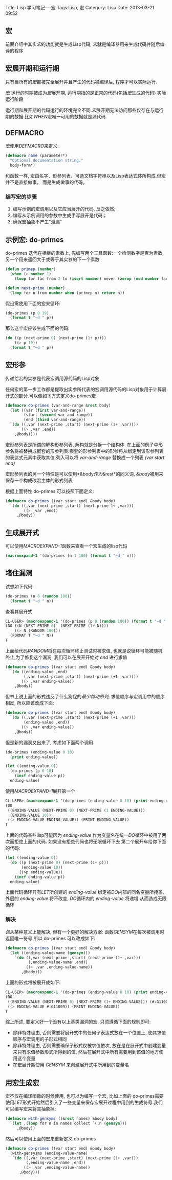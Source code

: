 Title: Lisp 学习笔记---宏
Tags:Lisp, 宏
Category: Lisp
Date: 2013-03-21 09:52

## 宏
前面介绍中其实*宏*的功能就是生成Lisp代码, *宏*就是编译器用来生成代码并随后编译的程序

## 宏展开期和运行期
只有当所有的*宏*都被完全展开并且产生的代码被编译后, 程序才可以实际运行.

*宏* 运行的时期被成为*宏*展开期, 运行期指的是正常的代码(包括*宏*生成的代码) 实际运行阶段

运行期和展开期的代码运行的环境完全不同.*宏*展开期无法访问那些仅存在与运行期的数据.比如*WHEN*宏唯一可用的数据就是源代码.

## DEFMACRO
*宏*使用*DEFMACRO*来定义:
```lisp
(defmacro name (parameter*)
  "Optional documentation string."
  body-form*)
```

和函数一样, 宏由名字、形参列表、可选文档字符串以及Lisp表达式体所构成.但宏并不是直接做事， 而是生成做事的代码。

### 编写宏的步骤
1. 编写示例的宏调用以及它应当展开的代码, 反之依然;
2. 编写从示例调用的参数中生成手写展开是代码；
3. 确保宏抽象不产生"泄漏"

## 示例宏: do-primes
do-primes 迭代在相继的素数上, 先编写两个工具函数:一个检测数字是否为素数, 另一个用来返回大于或等于其实参的下一个素数
```lisp
(defun primep (number)
  (when (> number 1)
    (loop for fac from 2 to (isqrt number) never (zerop (mod number fac)))))

(defun next-prime (number)
  (loop for n from number when (primep n) return n))
```
假设需使用下面的宏来循环:
```lisp
(do-primes (p 0 19)
  (format t "~d " p))
```
那么这个宏应该生成下面的代码:
```lisp
(do ((p (next-prime 0) (next-prime (1+ p))))
    ((> p 19))
  (format t "~d " p))
```

## 宏形参
传递给宏的实参是代表宏调用源代码的Lisp对象

任何宏的第一步工作都是提取出实参所代表的宏调用源代码的Lisp对象用于计算展开式的部分.可以像如下方式定义do-primes宏

```lisp
(defmacro do-primes (var-and-range &rest body)
  (let ((var (first var-and-range))
        (start (second var-and-range))
        (end (third var-and-range))
  `(do ((,var (next-prime ,start) (next-prime (1+ ,var))))
       ((> ,var ,end))
    ,@body))))
```
宏形参列表是所谓的解构形参列表, 解构就是分拆一个结构体. 在上面的例子中形参名将被替换成嵌套的形参列表.嵌套的形参列表中的形参将从绑定到该形参列表的表达式元素中获取其值.列入可以将 _var-and-range_ 替换成一个列表 _(var start end)_ 

宏形参列表的另一个特性是可以使用*&body*作为*&rest*的同义词, *&body*被用来保存一个构成改宏主体的形式列表

根据上面特性 do-primes 可以按照下面定义:
```lisp
(defmacro do-primes ((var start end) &body body)
  `(do ((,var (next-prime ,start) (next-prime 1+ ,var)))
        ((> ,var ,end))
     ,@body))
```

## 生成展开式
可以使用*MACROEXPAND-1*函数来查看一个宏生成的lisp代码
```lisp
(macroexpand-1 '(do-primes (n 1 100) (format t "~d " n)))
```

## 堵住漏洞
试想如下代码:
```lisp
(do-primes (n 0 (random 100))
  (format t "~d " n))
```
查看其展开式
```lisp
CL-USER> (macroexpand-1 '(do-primes (p 0 (random 100)) (format t "~d " n)))
(DO ((N (NEXT-PRIME 0)  (NEXT-PRIME (1+ N))))
    ((> N (RANDOM 100)))
  (FORMAT T "~d " N))
T
```
上面给代码*RANDOM*将在每次循环终止测试时被求值, 也就是说循环可能被随机终止,为了修复这个漏洞, 我们可以在展开开始对 _end_ 进行求值
```lisp
(defmacro do-primes ((var start end) &body body)
  `(do ((ending-value ,end)
        (,var (next-prime ,start) (next-prime (+1 ,var))))
       ((> ,var ending-value))
    ,@body))
```
但书上说上面的形式违反了什么狗屁的*最少惊动原则*, 求值顺序与宏调用中的顺序相反, 所以应该改成下面:

```lisp
(defmacro do-primes ((var start end) &body body)
  `(do ((,var (next-prime ,start) (next-prime (+1 ,var)))
        (ending-value ,end))
       ((> ,var ending-value))
    ,@body))
```
但是新的漏洞又出来了, 考虑如下面两个调用
```lisp
(do-primes (ending-value 0 10)
  (print ending-value))

(let ((ending-value 0))
  (do-primes (p 0 10)
    (incf ending-value p))
  ending-value)
```
使用*MACROEXPAND-1*展开第一个
```lisp
CL-USER> (macroexpand-1 '(do-primes (ending-value 0 10) (print ending-value)))
(DO
 ((ENDING-VALUE (NEXT-PRIME 0) (NEXT-PRIME (1 ENDING-VALUE)))
  (ENDING-VALUE 10))
 ((> ENDING-VALUE ENDING-VALUE)) (PRINT ENDING-VALUE))
T
```
上面的代码某些lisp可能因为 _ending-value_ 作为变量名在统一*DO*循环中被用了两次而拒绝上面的代码. 如果没有拒绝代码也将无限循环下去
第二个展开车给你下面的代码:
```lisp
(let ((ending-value 0))
  (do ((p (next-prime 0) (next-prime (1+ p)))
       (ending-value 10))
      ((>p ending-value))
    (incf ending-value p))
  ending-value)
```
上面代码循环开有*LET*所创建的 _ending-value_ 绑定被*DO*内部的同名变量所掩盖, 外层的 _ending-value_ 将不改变, *DO*循环内的 _ending-value_ 将递增,从而造成无限循环

### 解决
*包*从某种意义上能解决, 但有一个更好的解决方案:
函数*GENSYM*在每次被调用时返回唯一符号.所以 do-primes 可以改成如下:
```lisp
(defmacro do-primes ((var start end) &body body)
  (let ((ending-value-name (gensym)))
    `(do ((,var (next-prime ,start) (next-prime (1+ ,var)))
          (,ending-value-name ,end))
         ((> ,var ,ending-value-name))
       ,@body)))
```

上面的形式将被展开成如下:
```lisp
CL-USER> (macroexpand-1 '(do-primes (ending-value 0 10) (print ending-value)))
(DO
 ((ENDING-VALUE (NEXT-PRIME 0) (NEXT-PRIME (1+ ENDING-VALUE))) (#:G11009 10))
 ((> ENDING-VALUE #:G11009)) (PRINT ENDING-VALUE))
T
```

综上所述, 要定义好一个没有以上基类漏洞的宏, 只须遵循下面的规则即可:
* 除非特殊理由, 否则需要将展开式中的任何子表达式放在一个位置上, 使其求值顺序与宏调用的子形式相同
* 除非特殊理由, 否则需要确保子形式仅被求值依次, 放在是在展开式中创建变量来只有求值参数形式所得到的值, 然后在展开式中所有需要用到该值的地方使用这个变量
* 在宏展开期使用 *GENSYM* 来创建展开式中所用到的变量名

## 用宏生成宏
宏不仅在编译函数的时候使用, 也可以为编写一个宏, 比如上面的 do-primes需要使用*LET*形式开始然后引入了一些变量来保存宏展开过程中用到的生成符号.我们可以编写宏来将其抽象掉:
```lisp
(defmacro with-gensyms ((&rest names) &body body)
  `(let ,(loop for n in names collect `(,n (gensym)))
     ,@body))
```
然后可以使用上面的宏来重新定义 do-primes
```lisp
(defmacro do-primes ((var start end) &body body)
  (with-gensysms (ending-value-name)
   `(do ((,var (next-prime ,start) (next-prime (1+ ,var)))
         (,ending-value-name ,end))
        ((> ,var ,ending-value-name))
      ,@body)))
```

